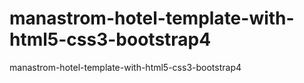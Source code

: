 # manastrom-hotel-template-with-html5-css3-bootstrap4
manastrom-hotel-template-with-html5-css3-bootstrap4
